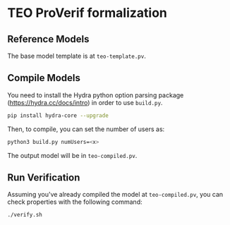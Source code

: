 # TEO ProVerif formalization

## Reference Models

The base model template is at `teo-template.pv`.

## Compile Models

You need to install the Hydra python option parsing package (https://hydra.cc/docs/intro) in order to use `build.py`.
```bash
pip install hydra-core --upgrade
```

Then, to compile, you can set the number of users as:
```bash
python3 build.py numUsers=<x>
```

The output model will be in `teo-compiled.pv`.

## Run Verification

Assuming you've already compiled the model at `teo-compiled.pv`, you can check properties with the following command:
```bash
./verify.sh
```
